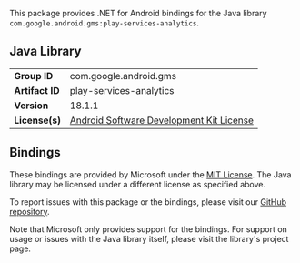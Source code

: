 This package provides .NET for Android bindings for the Java library `com.google.android.gms:play-services-analytics`.

## Java Library

| | |
|-|-|
| **Group ID** | com.google.android.gms |
| **Artifact ID** | play-services-analytics |
| **Version** | 18.1.1 |
| **License(s)** | [Android Software Development Kit License](https://developer.android.com/studio/terms.html) |

## Bindings

These bindings are provided by Microsoft under the [MIT License](https://opensource.org/licenses/MIT). The Java
library may be licensed under a different license as specified above.

To report issues with this package or the bindings, please visit our [GitHub repository](https://aka.ms/android-libraries).

Note that Microsoft only provides support for the bindings. For support on
usage or issues with the Java library itself, please visit the library's project page.
